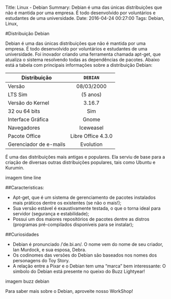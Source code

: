 Title: Linux - Debian
Summary: Debian é uma das únicas distribuições que não é mantida por uma empresa. É todo desenvolvido por voluntários e estudantes de uma universidade.
Date: 2016-04-24 00:27:00
Tags: Debian, Linux,

#Distribuição Debian

Debian é uma das únicas distribuições que não é mantida por uma empresa. É todo desenvolvido por voluntários e estudantes de uma universidade. Foi inovador criando uma ferramenta chamada apt-get, que atualiza o sistema resolvendo todas as dependências de pacotes. 
Abaixo está a tabela com principais informações sobre a distribuição Debian:

Distribuição | `DEBIAN`
| ------------- |:-------------:|
Versão | 08/03/2000
LTS Sim | (5 anos)
Versão do Kernel | 3.16.7
32 ou 64 bits | Sim
Interface Gráfica | Gnome
Navegadores | Iceweasel
Pacote Office | Libre Office 4.3.0
Gerenciador de e-mails | Evolution

É uma das distribuições mais antigas e populares. Ela serviu de base para a criação de diversas outras distribuições populares, tais como Ubuntu e Kurumin.

imagem time line<p> </p>

##Caracteristicas:

 - Apt-get, que é um sistema de gerenciamento de pacotes instalados mais práticos dentre os existentes (se não o mais!);
 - Sua versão estável é exaustivamente testada, o que o torna ideal para servidor (segurança e estabilidade);
 - Possui um dos maiores repositórios de pacotes dentre as distros (programas pré-compilados disponíveis para se instalar);<p> </p>
 
##Curiosidades

 - Debian é pronunciado /ˈde.bi.ən/. O nome vem do nome de seu criador, Ian Murdock, e sua esposa, Debra.
 - Os codinomes das versões do Debian são baseados nos nomes dos personagens do Toy Story.
 - A relação entre a Pixar e o Debian tem uma “marca” bem interessante: O simbolo do Debian está presente no queixo do Buzz Lightyear!<p> </p>
 
imagem buzz debian

Para saber mais sobre o Debian, aproveite nosso WorkShop!
